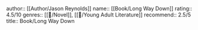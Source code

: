 author:: [[Author/Jason Reynolds]]
name:: [[Book/Long Way Down]]
rating:: 4.5/10
genres:: [[📖/Novel]], [[📖/Young Adult Literature]] 
recommend:: 2.5/5
title:: Book/Long Way Down

